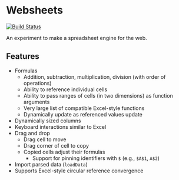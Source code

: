 # Websheets

[![Build Status](https://travis-ci.org/WebSheets/websheets.svg?branch=master)](https://travis-ci.org/WebSheets/websheets)

An experiment to make a spreadsheet engine for the web.


## Features

- Formulas
    + Addition, subtraction, multiplication, division (with order of operations)
    + Ability to reference individual cells
    + Ability to pass ranges of cells (in two dimensions) as function arguments
    + Very large list of compatible Excel-style functions
    + Dynamically update as referenced values update
- Dynamically sized columns
- Keyboard interactions similar to Excel
- Drag and drop
    + Drag cell to move
    + Drag corner of cell to copy
    + Copied cells adjust their formulas
        + Support for pinning identifiers with `$` (e.g., `$A$1`, `A$2`)
- Import parsed data (`loadData`)
- Supports Excel-style circular reference convergence
